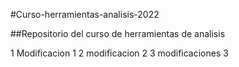 #Curso-herramientas-analisis-2022

##Repositorio del curso de herramientas  de analisis


1 Modificacion 1
2 modificacion 2 
3 modificaciones 3

